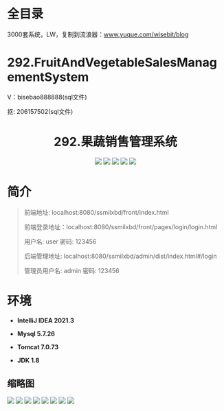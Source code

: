 # 全目录

3000套系统，LW，复制到流浪器：www.yuque.com/wisebit/blog

# 292.FruitAndVegetableSalesManagementSystem

<p>V：bisebao888888(sql文件)</p>
<p>抠: 206157502(sql文件)</p>

<p><h1 align="center">292.果蔬销售管理系统</h1></p>



<p align="center">
	<img src="https://img.shields.io/badge/jdk-1.8-orange.svg"/>
    <img src="https://img.shields.io/badge/spring-5.x-lightgrey.svg"/>
    <img src="https://img.shields.io/badge/springmvc-3.x-blue.svg"/>
    <img src="https://img.shields.io/badge/mybatis-5.x-yellow.svg"/>
    <img src="https://img.shields.io/badge/vue-5.x-yellow.svg"/>
</p>

# 简介
>
> 
> 
> 前端地址: localhost:8080/ssmilxbd/front/index.html
>
> 前端登录地址：localhost:8080/ssmilxbd/front/pages/login/login.html
>
> 用户名: user   密码: 123456
> 
> 后端管理地址: localhost:8080/ssmilxbd/admin/dist/index.html#/login
>
> 管理员用户名: admin   密码: 123456
>


# 环境

- <b>IntelliJ IDEA 2021.3</b>

- <b>Mysql 5.7.26</b>

- <b>Tomcat 7.0.73</b>

- <b>JDK 1.8</b>





## 缩略图

![](https://bitwise.oss-cn-heyuan.aliyuncs.com/2024/9/10/814147cb-0f73-43b2-91ec-7a4e16639645.png)
![](https://bitwise.oss-cn-heyuan.aliyuncs.com/2024/9/10/bae72be6-8f9f-461e-bce1-e2ed546e8e86.png)
![](https://bitwise.oss-cn-heyuan.aliyuncs.com/2024/9/10/171adab9-c7e5-4c90-bfce-69b550bf56a6.png)
![](https://bitwise.oss-cn-heyuan.aliyuncs.com/2024/9/10/5b258786-c8cb-419e-b020-36778c58316f.png)
![](https://bitwise.oss-cn-heyuan.aliyuncs.com/2024/9/10/1b58aca7-b7f8-4c6c-9bf7-d85e91667464.png)
![](https://bitwise.oss-cn-heyuan.aliyuncs.com/2024/9/10/f8b2da8c-0786-4084-ba26-0e1f4f834f7b.png)
![](https://bitwise.oss-cn-heyuan.aliyuncs.com/2024/9/10/79666132-5d07-4fa1-8bb1-c0c0845bfab6.png)
![](https://bitwise.oss-cn-heyuan.aliyuncs.com/2024/9/10/9a0eac50-6dee-4d92-8acc-463b7d2effe7.png)






